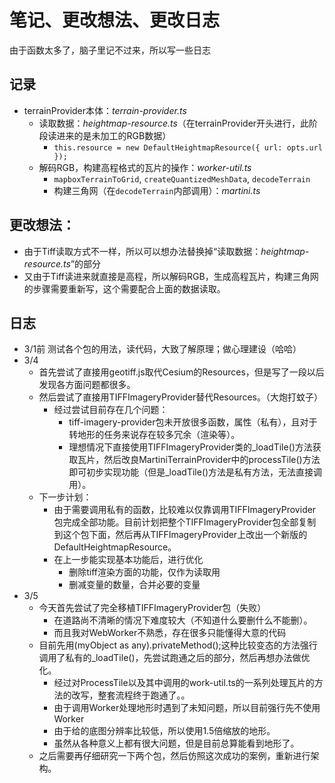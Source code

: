 # 笔记、更改想法、更改日志
由于函数太多了，脑子里记不过来，所以写一些日志
## 记录
- terrainProvider本体：*terrain-provider.ts*
  - 读取数据：*heightmap-resource.ts*（在terrainProvider开头进行，此阶段读进来的是未加工的RGB数据）
    - ```this.resource = new DefaultHeightmapResource({ url: opts.url });```
  - 解码RGB，构建高程格式的瓦片的操作：*worker-util.ts*
    - ```mapboxTerrainToGrid```, ```createQuantizedMeshData```, ```decodeTerrain```
    - 构建三角网（在```decodeTerrain```内部调用）：*martini.ts*

## 更改想法：
- 由于Tiff读取方式不一样，所以可以想办法替换掉“读取数据：*heightmap-resource.ts*”的部分
- 又由于Tiff读进来就直接是高程，所以解码RGB，生成高程瓦片，构建三角网的步骤需要重新写，这个需要配合上面的数据读取。

## 日志
- 3/1前 测试各个包的用法，读代码，大致了解原理；做心理建设（哈哈）
- 3/4 
  - 首先尝试了直接用geotiff.js取代Cesium的Resources，但是写了一段以后发现各方面问题都很多。
  - 然后尝试了直接用TIFFImageryProvider替代Resources。（大炮打蚊子）
    - 经过尝试目前存在几个问题：
      - tiff-imagery-provider包未开放很多函数，属性（私有），且对于转地形的任务来说存在较多冗余（渲染等）。
      - 理想情况下直接使用TIFFImageryProvider类的_loadTile()方法获取瓦片，然后改良MartiniTerrainProvider中的processTile()方法即可初步实现功能（但是_loadTile()方法是私有方法，无法直接调用）。
  - 下一步计划：
    - 由于需要调用私有的函数，比较难以仅靠调用TIFFImageryProvider包完成全部功能。目前计划把整个TIFFImageryProvider包全部复制到这个包下面，然后再从TIFFImageryProvider上改出一个新版的DefaultHeightmapResource。
    - 在上一步能实现基本功能后，进行优化
      - 删除tiff渲染方面的功能，仅作为读取用
      - 删减变量的数量，合并必要的变量
- 3/5 
  - 今天首先尝试了完全移植TIFFImageryProvider包（失败）
    - 在道路尚不清晰的情况下难度较大（不知道什么要删什么不能删）。
    - 而且我对WebWorker不熟悉，存在很多只能懂得大意的代码
  - 目前先用(myObject as any).privateMethod();这种比较变态的方法强行调用了私有的_loadTile()，先尝试跑通之后的部分，然后再想办法做优化。
    - 经过对ProcessTile以及其中调用的work-util.ts的一系列处理瓦片的方法的改写，整套流程终于跑通了。。
    - 由于调用Worker处理地形时遇到了未知问题，所以目前强行先不使用Worker
    - 由于给的底图分辨率比较低，所以使用1.5倍缩放的地形。
    - 虽然从各种意义上都有很大问题，但是目前总算能看到地形了。
  - 之后需要再仔细研究一下两个包，然后仿照这次成功的案例，重新进行架构。